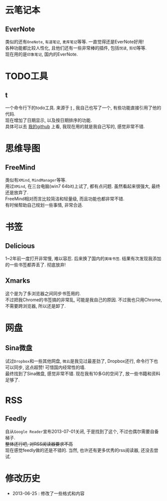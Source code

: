# 云笔记本 #

## EverNote ##

类似的还有`OneNote`, `有道笔记`, `麦库笔记`等等. 一直觉得还是EverNote好用!  
各种功能都比较人性化, 且他们还有一些非常棒的插件, 包括`悦读`, `剪切`等等.  
现在用的是`印象笔记`, 国内的EverNote.  


# TODO工具 #

## t ##

一个命令行下的todo工具. 来源于 [t](https://github.com/sjl/t) , 我自己也写了一个, 有些功能直接引用了他的代码.  
现在增加了日期显示, 以及按日期排序的功能.  
具体可以去 [我的github](https://github.com/tankywoo/t) 上看, 我现在用的就是我自己写的, 感觉非常不错.  


# 思维导图 #

## FreeMind ##

类似有`XMind`, `MindManager`等等.  
用过`XMind`, 在三台电脑(win7 64bit)上试了, 都有点问题. 虽然看起来很强大, 最终还是放弃了.  
FreeMind相对而言比较简洁和轻量级, 而且功能也都非常不错.  
有时候帮助自己规划一些事情, 非常合适.  


# 书签 #

## Delicious ##

1~2年前一度打开非常慢, 难以容忍. 后来换了国内的`美味书签`. 结果有次发现我添加的一些书签都弄丢了. 彻底放弃!  

## Xmarks ##

这个是为了多浏览器之间同步书签用的.  
不过把我Chrome的书签搞的非常乱, 可能是我自己的原因. 不过我也只用Chrome, 不需要跨浏览器, 所以还是卸了.  


# 网盘 #

## Sina微盘 ##
试过`Dropbox`和一些其他网盘, `微云`是我见过最差劲了, Dropbox还行, 命令行下也可以同步, 这点超赞! 可惜国内经常性的墙.  
最终找到了Sina微盘, 感觉非常不错. 现在我有10多G的空间了, 放一些书籍和资料足够了.  


# RSS #

## Feedly ##
自从`Google Reader`宣布2013-07-01关闭, 于是找到了这个, 不过也偶尔需要自备梯子.  
<strike>整体还行吧, 对RSS阅读器要求不高</strike>  
现在感觉feedly做的还是不错的. 当然, 也许还有更多优秀的rss阅读器, 还没去尝试.

# 修改历史 #

* 2013-06-25 : 修改了一些格式和内容
